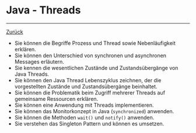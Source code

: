# Java - Threads

---

[Zurück](../README.md)

* Sie können die Begriffe Prozess und Thread sowie Nebenläufigkeit erklären.
* Sie können den Unterschied von synchronen und asynchronen Messages erläutern.
* Sie kennen die wesentlichen Zustände und Zustandsübergänge von Java Threads.
* Sie können den Java Thread Lebenszyklus zeichnen, der die vorgestellten Zustände und Zustandsübergänge beinhaltet.
* Sie können die Problematik beim Zugriff mehrerer Threads auf gemeinsame Ressourcen erklären.
* Sie können eine Anwendung mit Threads implementieren.
* Sie können das Monitorkonzept in Java (``synchronized``) anwenden.
* Sie können die Methoden ``wait()`` und ``notify()`` anwenden.
* Sie verstehen das Singleton Pattern und können es umsetzen.
